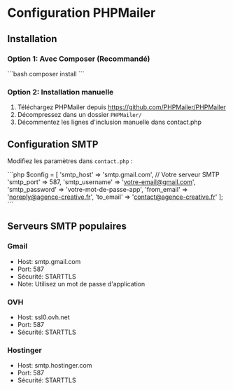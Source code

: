 # Configuration PHPMailer

## Installation

### Option 1: Avec Composer (Recommandé)
\`\`\`bash
composer install
\`\`\`

### Option 2: Installation manuelle
1. Téléchargez PHPMailer depuis https://github.com/PHPMailer/PHPMailer
2. Décompressez dans un dossier `PHPMailer/`
3. Décommentez les lignes d'inclusion manuelle dans contact.php

## Configuration SMTP

Modifiez les paramètres dans `contact.php` :

\`\`\`php
$config = [
    'smtp_host' => 'smtp.gmail.com', // Votre serveur SMTP
    'smtp_port' => 587,
    'smtp_username' => 'votre-email@gmail.com',
    'smtp_password' => 'votre-mot-de-passe-app',
    'from_email' => 'noreply@agence-creative.fr',
    'to_email' => 'contact@agence-creative.fr'
];
\`\`\`

## Serveurs SMTP populaires

### Gmail
- Host: smtp.gmail.com
- Port: 587
- Sécurité: STARTTLS
- Note: Utilisez un mot de passe d'application

### OVH
- Host: ssl0.ovh.net
- Port: 587
- Sécurité: STARTTLS

### Hostinger
- Host: smtp.hostinger.com
- Port: 587
- Sécurité: STARTTLS
